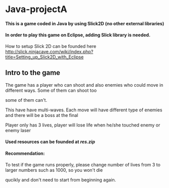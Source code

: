 # Java-projectA
  #### This is a game coded in Java by using Slick2D (no other external libraries)
  #### In order to play this game on Eclipse, adding Slick library is needed.
  
  How to setup Slick 2D can be founded here http://slick.ninjacave.com/wiki/index.php?title=Setting_up_Slick2D_with_Eclipse 
 
 ## Intro to the game
 The game has a player who can shoot and also enemies who could move in different ways. Some of them can shoot too
 
 some of them can't.
 
 This have have multi-waves. Each move will have different type of enemies and there will be a boss at the final
 
 Player only has 3 lives, player will lose life when he/she touched enemy or enemy laser
 
 
 #### Used resources can be founded at *res.zip*
 
 
 #### Recommendation: 
 
 To test if the game runs properly, please change number of lives from 3 to larger numbers such as 1000, so you won't die
 
 qucikly and don't need to start from beginning again.
 
 
